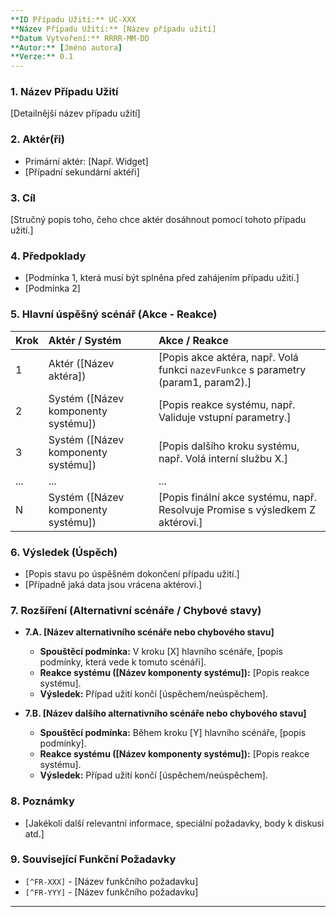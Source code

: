 ```yaml
---
**ID Případu Užití:** UC-XXX
**Název Případu Užití:** [Název případu užití]
**Datum Vytvoření:** RRRR-MM-DD
**Autor:** [Jméno autora]
**Verze:** 0.1
---
```


### 1. Název Případu Užití
[Detailnější název případu užití]

### 2. Aktér(ři)
-   Primární aktér: [Např. Widget]
-   [Případní sekundární aktéři]

### 3. Cíl
[Stručný popis toho, čeho chce aktér dosáhnout pomocí tohoto případu užití.]

### 4. Předpoklady
-   [Podmínka 1, která musí být splněna před zahájením případu užití.]
-   [Podmínka 2]

### 5. Hlavní úspěšný scénář (Akce - Reakce)

| Krok | Aktér / Systém                     | Akce / Reakce                                                                                                                               |
| :--- | :--------------------------------- | :------------------------------------------------------------------------------------------------------------------------------------------ |
| 1    | Aktér ([Název aktéra])             | [Popis akce aktéra, např. Volá funkci `nazevFunkce` s parametry (param1, param2).]                                                          |
| 2    | Systém ([Název komponenty systému]) | [Popis reakce systému, např. Validuje vstupní parametry.]                                                                                   |
| 3    | Systém ([Název komponenty systému]) | [Popis dalšího kroku systému, např. Volá interní službu X.]                                                                                 |
| ...  | ...                                | ...                                                                                                                                         |
| N    | Systém ([Název komponenty systému]) | [Popis finální akce systému, např. Resolvuje Promise s výsledkem Z aktérovi.]                                                               |

### 6. Výsledek (Úspěch)
-   [Popis stavu po úspěšném dokončení případu užití.]
-   [Případně jaká data jsou vrácena aktérovi.]

### 7. Rozšíření (Alternativní scénáře / Chybové stavy)

*   **7.A. [Název alternativního scénáře nebo chybového stavu]**
    *   **Spouštěcí podmínka:** V kroku [X] hlavního scénáře, [popis podmínky, která vede k tomuto scénáři].
    *   **Reakce systému ([Název komponenty systému]):** [Popis reakce systému].
    *   **Výsledek:** Případ užití končí [úspěchem/neúspěchem].

*   **7.B. [Název dalšího alternativního scénáře nebo chybového stavu]**
    *   **Spouštěcí podmínka:** Během kroku [Y] hlavního scénáře, [popis podmínky].
    *   **Reakce systému ([Název komponenty systému]):** [Popis reakce systému].
    *   **Výsledek:** Případ užití končí [úspěchem/neúspěchem].

### 8. Poznámky
-   [Jakékoli další relevantní informace, speciální požadavky, body k diskusi atd.]

### 9. Související Funkční Požadavky
-   `[^FR-XXX]` - [Název funkčního požadavku]
-   `[^FR-YYY]` - [Název funkčního požadavku]

---
<!-- Definice poznámek pod čarou pro FR -->
<!-- Příklad:
[^FR-XXX]: FR-XXX - Název funkčního požadavku
-->